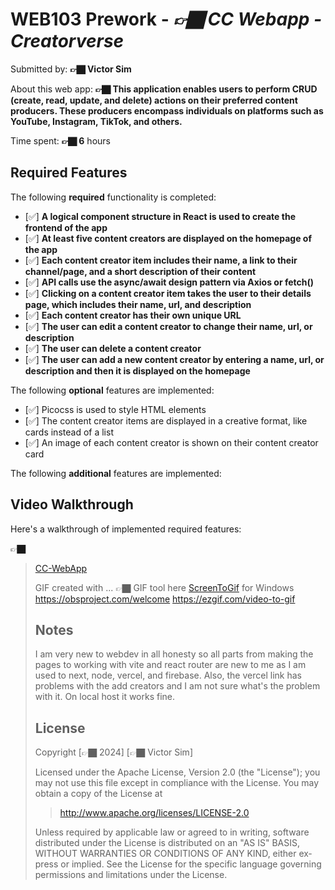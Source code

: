 # WEB103 Prework - *👉🏿 CC Webapp - Creatorverse*
Submitted by:  **👉🏿 Victor Sim**

About this web app: **👉🏿 This application enables users to perform CRUD (create, read, update, and delete) actions on their preferred content producers. These producers encompass individuals on platforms such as YouTube, Instagram, TikTok, and others.**

Time spent:  **👉🏿 6** hours

## Required Features

The following **required** functionality is completed:

<!-- 👉🏿👉🏿👉🏿 Make sure to check off completed functionality below -->
- [✅] **A logical component structure in React is used to create the frontend of the app**
- [✅] **At least five content creators are displayed on the homepage of the app**
- [✅] **Each content creator item includes their name, a link to their channel/page, and a short description of their content**
- [✅] **API calls use the async/await design pattern via Axios or fetch()**
- [✅] **Clicking on a content creator item takes the user to their details page, which includes their name, url, and description**
- [✅] **Each content creator has their own unique URL**
- [✅] **The user can edit a content creator to change their name, url, or description**
- [✅] **The user can delete a content creator**
- [✅] **The user can add a new content creator by entering a name, url, or description and then it is displayed on the homepage**

The following **optional** features are implemented:

- [✅] Picocss is used to style HTML elements
- [✅] The content creator items are displayed in a creative format, like cards instead of a list
- [✅] An image of each content creator is shown on their content creator card

The following **additional** features are implemented:

## Video Walkthrough

Here's a walkthrough of implemented required features:

👉🏿<blockquote class="imgur-embed-pub" lang="en" data-id="a/TLYRIMN"  ><a href="//imgur.com/a/TLYRIMN">CC-WebApp</a>

GIF created with ...  👉🏿 GIF tool here 
[ScreenToGif](https://www.screentogif.com/) for Windows
https://obsproject.com/welcome
https://ezgif.com/video-to-gif


## Notes

I am very new to webdev in all honesty so all parts from making the pages to working with vite and react router are new to me as I am used to next, node, vercel, and firebase. Also, the vercel link has problems with the add creators and I am not sure what's the problem with it. On local host it works fine.

## License

Copyright [👉🏿 2024] [👉🏿 Victor Sim]

Licensed under the Apache License, Version 2.0 (the "License"); you may not use this file except in compliance with the License. You may obtain a copy of the License at

> http://www.apache.org/licenses/LICENSE-2.0

Unless required by applicable law or agreed to in writing, software distributed under the License is distributed on an "AS IS" BASIS, WITHOUT WARRANTIES OR CONDITIONS OF ANY KIND, either express or implied. See the License for the specific language governing permissions and limitations under the License.
